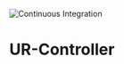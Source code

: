 ![Continuous Integration](https://github.com/ospqul/UR-Controller/workflows/Continuous%20Integration/badge.svg?branch=master)

# UR-Controller
